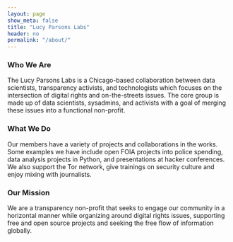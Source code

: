 ```yaml
---
layout: page
show_meta: false
title: "Lucy Parsons Labs"
header: no
permalink: "/about/"
---
```


### Who We Are
The Lucy Parsons Labs is a Chicago-based collaboration between data scientists, transparency activists, and technologists which focuses on the intersection of digital rights and on-the-streets issues. The core group is made up of data scientists, sysadmins, and activists with a goal of merging these issues into a functional non-profit.

### What We Do
Our members have a variety of projects and collaborations in the works. Some examples we have include open FOIA projects into police spending, data analysis projects in Python, and presentations at hacker conferences. We also support the Tor network, give trainings on security culture and enjoy mixing with journalists.

### Our Mission
We are a transparency non-profit that seeks to engage our community in a horizontal manner while organizing around digital rights issues, supporting free and open source projects and seeking the free flow of information globally.
